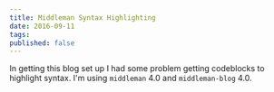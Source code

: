 ```yaml
---
title: Middleman Syntax Highlighting
date: 2016-09-11
tags:
published: false
---
```


In getting this blog set up I had some problem getting codeblocks to highlight syntax. I'm using `middleman` 4.0 and
`middleman-blog` 4.0.           